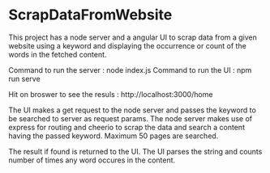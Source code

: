 # ScrapDataFromWebsite
This project has a node server and a angular UI to scrap data from a given website using a keyword and displaying the occurrence or count of the words in the fetched content. 

Command to run the server : node index.js
Command to run the UI : npm run serve

Hit on broswer to see the resuls : http://localhost:3000/home

The UI makes a get request to the node server and passes the keyword to be searched to server as request params.
The node server makes use of express for routing and cheerio to scrap the data and search a content having the passed keyword. 
Maximum 50 pages are searched.

The result if found is returned to the UI. The UI parses the string and counts number of times any word occures in the content.

